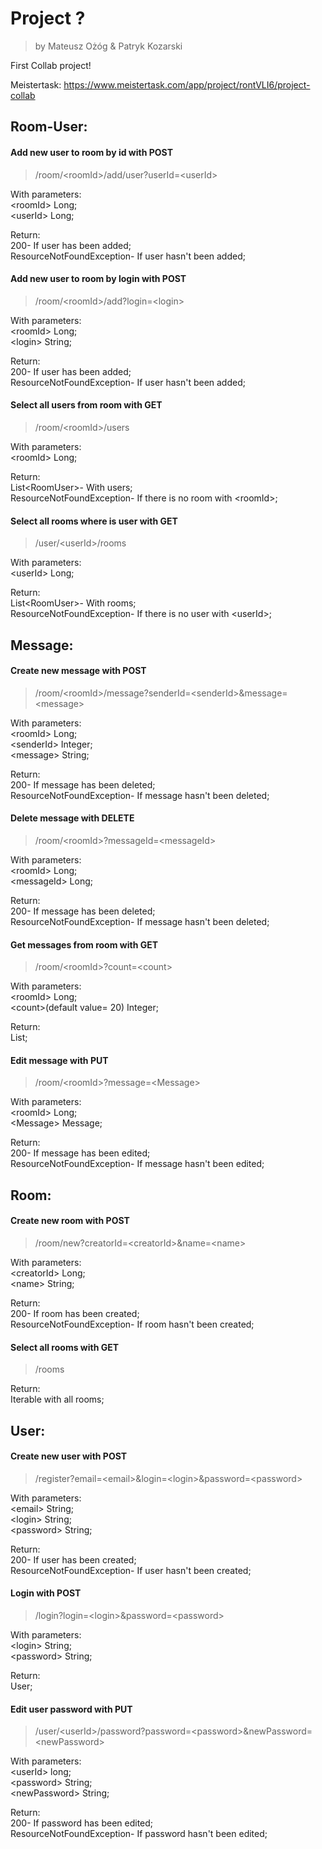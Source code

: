 # Project ?
> by Mateusz Ożóg & Patryk Kozarski

First Collab project!

Meistertask: https://www.meistertask.com/app/project/rontVLI6/project-collab

## Room-User:
#### Add new user to room by id with POST
  >/room/\<roomId\>/add/user?userId=\<userId\>
  
  With parameters:  
  \<roomId\> Long;  
  \<userId\> Long;
  
  Return:  
  200- If user has been added;  
  ResourceNotFoundException- If user hasn't been added;
  
  #### Add new user to room by login with POST
  >/room/\<roomId\>/add?login=\<login\>
  
  With parameters:  
  \<roomId\> Long;  
  \<login\> String;
  
  Return:  
  200- If user has been added;  
  ResourceNotFoundException- If user hasn't been added;
  
#### Select all users from room with GET
  >/room/\<roomId\>/users
  
  With parameters:  
  \<roomId\> Long;
  
  Return:  
  List\<RoomUser\>- With users;  
  ResourceNotFoundException- If there is no room with \<roomId\>;
  
#### Select all rooms where is user with GET
  >/user/\<userId\>/rooms
  
  With parameters:  
  \<userId\> Long;
  
  Return:  
  List\<RoomUser\>- With rooms;  
  ResourceNotFoundException- If there is no user with \<userId\>;
  
## Message:
#### Create new message with POST
  >/room/\<roomId\>/message?senderId=\<senderId\>&message=\<message\>
  
  With parameters:  
  \<roomId\> Long;  
  \<senderId\> Integer;  
  \<message\> String;  
  
  Return:  
  200- If message has been deleted;  
  ResourceNotFoundException- If message hasn't been deleted;
  
#### Delete message with DELETE
  >/room/\<roomId\>?messageId=\<messageId\>
  
  With parameters:  
  \<roomId\> Long;  
  \<messageId\> Long;  
  
  Return:  
  200- If message has been deleted;  
  ResourceNotFoundException- If message hasn't been deleted;  
  
#### Get messages from room with GET
  >/room/\<roomId\>?count=\<count\>
  
  With parameters:  
  \<roomId\> Long;  
  \<count\>(default value= 20) Integer;  
  
  Return:  
  List<Message>;  
  
#### Edit message with PUT
  >/room/\<roomId\>?message=\<Message\>
  
  With parameters:  
  \<roomId\> Long;  
  \<Message\> Message;  
  
  Return:  
  200- If message has been edited;  
  ResourceNotFoundException- If message hasn't been edited;  
  
## Room:
#### Create new room with POST
  >/room/new?creatorId=\<creatorId\>&name=\<name\>
  
  With parameters:  
  \<creatorId\> Long;  
  \<name\> String;  
  
  Return:  
  200- If room has been created;  
  ResourceNotFoundException- If room hasn't been created;  
  
#### Select all rooms with GET
  >/rooms
  
  Return:  
  Iterable<Room> with all rooms;  
  
## User:
#### Create new user with POST
  >/register?email=\<email\>&login=\<login\>&password=\<password\>
  
  With parameters:  
  \<email\> String;  
  \<login\> String;  
  \<password\> String;  
  
  Return:  
  200- If user has been created;  
  ResourceNotFoundException- If user hasn't been created;  
  
#### Login with POST
  >/login?login=\<login\>&password=\<password\>
  
  With parameters:  
  \<login\> String;  
  \<password\> String;  
  
  Return:  
  User;  

#### Edit user password with PUT
  >/user/\<userId\>/password?password=\<password\>&newPassword=\<newPassword\>
  
  With parameters:  
  \<userId\> long;  
  \<password\> String;  
  \<newPassword\> String;  
  
  Return:  
  200- If password has been edited;  
  ResourceNotFoundException- If password hasn't been edited;